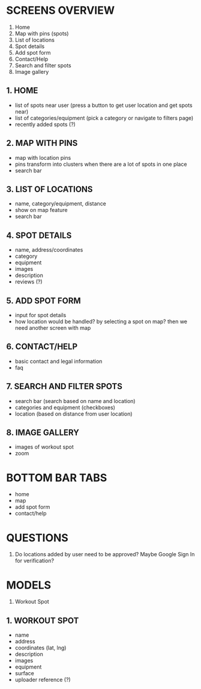 # SCREENS OVERVIEW
1. Home
2. Map with pins (spots)
3. List of locations
4. Spot details
5. Add spot form
6. Contact/Help
7. Search and filter spots
8. Image gallery

## 1. HOME
- list of spots near user (press a button to get user location and get spots near)
- list of categories/equipment (pick a category or navigate to filters page)
- recently added spots (?)

## 2. MAP WITH PINS 
- map with location pins
- pins transform into clusters when there are a lot of spots in one place
- search bar

## 3. LIST OF LOCATIONS
- name, category/equipment, distance
- show on map feature
- search bar

## 4. SPOT DETAILS
- name, address/coordinates
- category
- equipment
- images
- description
- reviews (?)

## 5. ADD SPOT FORM
- input for spot details
- how location would be handled? by selecting a spot on map? then we need another screen with map

## 6. CONTACT/HELP
- basic contact and legal information
- faq

## 7. SEARCH AND FILTER SPOTS
- search bar (search based on name and location)
- categories and equipment (checkboxes)
- location (based on distance from user location)

## 8. IMAGE GALLERY
- images of workout spot
- zoom

# BOTTOM BAR TABS
- home
- map
- add spot form
- contact/help

# QUESTIONS
1. Do locations added by user need to be approved? Maybe Google Sign In for verification?

# MODELS
1. Workout Spot

## 1. WORKOUT SPOT
- name
- address
- coordinates (lat, lng)
- description
- images
- equipment
- surface
- uploader reference (?)
